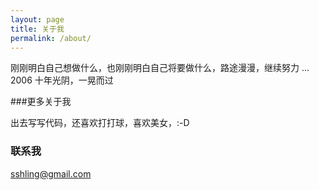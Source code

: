 ```yaml
---
layout: page
title: 关于我
permalink: /about/
---
```


刚刚明白自己想做什么，也刚刚明白自己将要做什么，路途漫漫，继续努力  ...
2006 十年光阴，一晃而过

###更多关于我

出去写写代码，还喜欢打打球，喜欢美女，:-D

### 联系我

[sshling@gmail.com](mailto:sshling@gmail.com)

